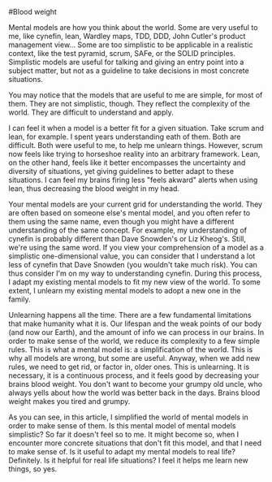 #Blood weight

Mental models are how you think about the world. Some are very useful to me, like cynefin, lean, Wardley maps, TDD, DDD, John Cutler's product management view...
Some are too simplistic to be applicable in a realistic context, like the test pyramid, scrum, SAFe, or the SOLID principles.
Simplistic models are useful for talking and giving an entry point into a subject matter, but not as a guideline to take decisions in most concrete situations.

You may notice that the models that are useful to me are simple, for most of them.
They are not simplistic, though.
They reflect the complexity of the world. They are difficult to understand and apply.

I can feel it when a model is a better fit for a given situation.
Take scrum and lean, for example.
I spent years understanding eath of them.
Both are difficult. Both were useful to me, to help me unlearn things.
However, scrum now feels like trying to horseshoe reality into an arbitrary framework.
Lean, on the other hand, feels like it better encompasses the uncertainty and diversity of situations, yet giving guidelines to better adapt to these situations.
I can feel my brains firing less "feels akward" alerts when using lean, thus decreasing the blood weight in my head.

Your mental models are your current grid for understanding the world.
They are often based on someone else's mental model, and you often refer to them using the same name, even though you might have a different understanding of the same concept.
For example, my understanding of cynefin is probably different than Dave Snowden's or Liz Kheog's. Still, we're using the same word.
If you view your comprehension of a model as a simplistic one-dimensional value, you can consider that I understand a lot less of cynefin that Dave Snowden (you wouldn't take much risk).
You can thus consider I'm on my way to understanding cynefin.
During this process, I adapt my existing mental models to fit my new view of the world.
To some extent, I unlearn my existing mental models to adopt a new one in the family.

Unlearning happens all the time. There are a few fundamental limitations that make humanity what it is.
Our lifespan and the weak points of our body (and now our Earth), and the amount of info we can process in our brains.
In order to make sense of the world, we reduce its complexity to a few simple rules.
This is what a mental model is: a simplification of the world.
This is why all models are wrong, but some are useful.
Anyway, when we add new rules, we need to get rid, or factor in, older ones.
This is unlearning. It is necessary, it is a continuous process, and it feels good by decreasing your brains blood weight.
You don't want to become your grumpy old uncle, who always yells about how the world was better back in the days. Brains blood weight makes you tired and grumpy.

As you can see, in this article, I simplified the world of mental models in order to make sense of them.
Is this mental model of mental models simplistic? So far it doesn't feel so to me.
It might become so, when I encounter more concrete situations that don't fit this model, and that I need to make sense of.
Is it useful to adapt my mental models to real life? Definitely.
Is it helpful for real life situations? I feel it helps me learn new things, so yes.
